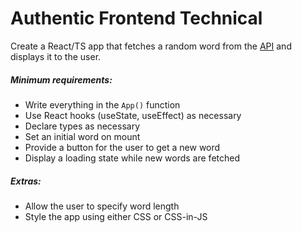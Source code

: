 # Authentic Frontend Technical

Create a React/TS app that fetches a random word from the [API](https://random-word-api.herokuapp.com/home) and displays it to the user.

##### Minimum requirements:

- Write everything in the `App()` function
- Use React hooks (useState, useEffect) as necessary
- Declare types as necessary
- Set an initial word on mount
- Provide a button for the user to get a new word
- Display a loading state while new words are fetched

##### Extras:

- Allow the user to specify word length
- Style the app using either CSS or CSS-in-JS
